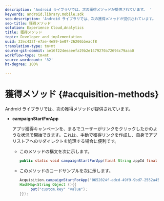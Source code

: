 ```yaml
---
description: 'Android ライブラリでは、次の獲得メソッドが提供されています。 '
keywords: android;library;mobile;sdk
seo-description: 'Android ライブラリでは、次の獲得メソッドが提供されています。 '
seo-title: 獲得メソッド
solution: Experience Cloud,Analytics
title: 獲得メソッド
topic: Developer and implementation
uuid: 22ec432f-e7ae-4e89-be07-26206bbeacf8
translation-type: tm+mt
source-git-commit: ae16f224eeaeefa29b2e1479270a72694c79aaa0
workflow-type: tm+mt
source-wordcount: '82'
ht-degree: 100%

---
```



# 獲得メソッド {#acquisition-methods}

Android ライブラリでは、次の獲得メソッドが提供されています。

* **campaignStartForApp**

   アプリ獲得キャンペーンを、まるでユーザーがリンクをクリックしたかのような状況で開始できます。これは、手動で獲得リンクを作成し、自身でアプリストアへのリダイレクトを処理する場合に便利です。

   * このメソッドの構文を次に示します。

      ```java
      public static void campaignStartForApp(final String appId final Map<String Object> data); 
      ```

   * このメソッドのコードサンプルを次に示します。

      ```java
      Acquisition.campaignStartForApp("0652024f-adcd-49f9-9bd7-2552a4564d2f" new 
      HashMap<String Object (){{
           put("custom.key" "value");
      }}); 
      ```
